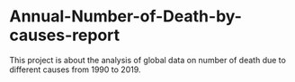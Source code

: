 # Annual-Number-of-Death-by-causes-report
This project is about the analysis of global data on number of death due to different causes from 1990 to 2019.
